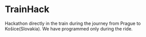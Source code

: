 # TrainHack

<!--date:2017-11-24--2017-11-25-->

Hackathon directly in the train during the journey from Prague to Košice(Slovakia). We have programmed only during the ride.
